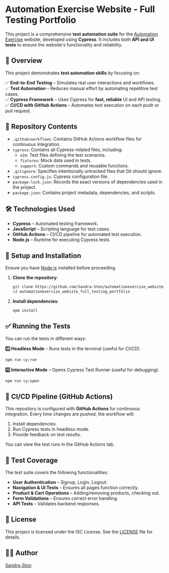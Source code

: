 # Automation Exercise Website - Full Testing Portfolio

This project is a comprehensive **test automation suite** for the [Automation Exercise](https://www.automationexercise.com/) website, developed using **Cypress**. It includes both **API and UI tests** to ensure the website's functionality and reliability.

## 📌 Overview

This project demonstrates **test automation skills** by focusing on:

✅ **End-to-End Testing** – Simulates real user interactions and workflows.  
✅ **Test Automation** – Reduces manual effort by automating repetitive test cases.  
✅ **Cypress Framework** – Uses Cypress for **fast, reliable** UI and API testing.  
✅ **CI/CD with GitHub Actions** – Automates test execution on each push or pull request.


## 📂 Repository Contents

*   `.github/workflows`: Contains GitHub Actions workflow files for continuous integration.
*   `cypress`: Contains all Cypress-related files, including:
    *   `e2e`: Test files defining the test scenarios.
    *   `fixtures`: Mock data used in tests.
    *   `support`: Custom commands and reusable functions.
*   `.gitignore`: Specifies intentionally untracked files that Git should ignore.
*   `cypress.config.js`: Cypress configuration file.
*   `package-lock.json`: Records the exact versions of dependencies used in the project.
*   `package.json`: Contains project metadata, dependencies, and scripts.


## 🛠️ Technologies Used

- **Cypress** – Automated testing framework.
- **JavaScript** – Scripting language for test cases.
- **GitHub Actions** – CI/CD pipeline for automated test execution.
- **Node.js** – Runtime for executing Cypress tests.

## 🚀 Setup and Installation

Ensure you have [Node.js](https://nodejs.org/) installed before proceeding.

1. **Clone the repository**:

    ```sh
    git clone https://github.com/Sandra-Ston/automationexercise_website_full_testing_portfolio.git
    cd automationexercise_website_full_testing_portfolio
    ```

2. **Install dependencies**:

    ```sh
    npm install
    ```

## ✅ Running the Tests

You can run the tests in different ways:

**1️⃣ Headless Mode** – Runs tests in the terminal (useful for CI/CD). 

```sh
npm run cy:run
```

**2️⃣ Interactive Mode** – Opens Cypress Test Runner (useful for debugging).

```sh
npm run cy:open
```

## 🔄 CI/CD Pipeline (GitHub Actions)

This repository is configured with **GitHub Actions** for continuous integration.
Every time changes are pushed, the workflow will:

1. Install dependencies.
2. Run Cypress tests in headless mode.
3. Provide feedback on test results.

You can view the test runs in the GitHub Actions tab.

## 🧪 Test Coverage

The test suite covers the following functionalities:

- **User Authentication** – Signup, Login, Logout.
- **Navigation & UI Tests** – Ensures all pages function correctly.
- **Product & Cart Operations** – Adding/removing products, checking out.
- **Form Validations** – Ensures correct error handling.
- **API Tests** – Validates backend responses.

## 📜 License

This project is licensed under the ISC License. See the [LICENSE](License) file for details.

## 👩‍💻 Author

[Sandra-Ston](https://github.com/Sandra-Ston)
